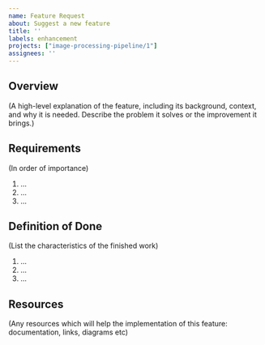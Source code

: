 ```yaml
---
name: Feature Request
about: Suggest a new feature
title: ''
labels: enhancement
projects: ["image-processing-pipeline/1"]
assignees: ''
---
```


## Overview

(A high-level explanation of the feature, including its background, context, and why it is needed. Describe the problem it solves or the improvement it brings.)

## Requirements

(In order of importance)

1. ...
2. ...
3. ...

## Definition of Done

(List the characteristics of the finished work)

1. ...
2. ...
3. ...

## Resources

(Any resources which will help the implementation of this feature: documentation, links, diagrams etc)
